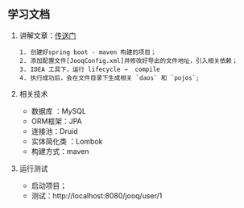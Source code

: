 ## 学习文档

1. 讲解文章：[传送门](https://www.toutiao.com/i6823589416531919374/?tt_from=weixin&utm_campaign=client_share&wxshare_count=1&timestamp=1601474390&app=news_article&utm_source=weixin&utm_medium=toutiao_android&use_new_style=1&req_id=202009302159500100260772110371AD5C&group_id=6823589416531919374)
    ```text
   1. 创建好spring boot - maven 构建的项目；
   2. 添加配置文件[JooqConfig.xml]并修改好导出的文件地址，引入相关依赖；
   3. IDEA 工具下，运行 lifecycle →  compile
   4. 执行成功后，会在文件目录下生成相关 `daos` 和 `pojos`;
    ```

2. 相关技术
    - 数据库 ：MySQL
    - ORM框架：JPA
    - 连接池：Druid
    - 实体简化类 ：Lombok
    - 构建方式：maven

3. 运行测试
    - 启动项目；
    - 测试：http://localhost:8080/jooq/user/1
